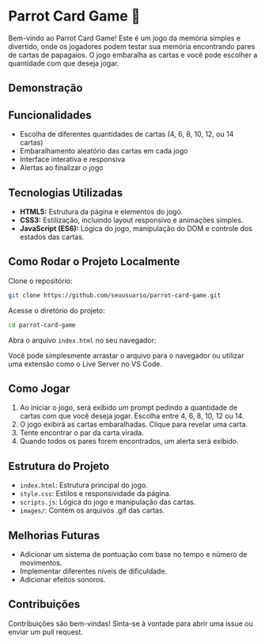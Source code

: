 
# Parrot Card Game 🦜

Bem-vindo ao Parrot Card Game! Este é um jogo da memória simples e divertido, onde os jogadores podem testar sua memória encontrando pares de cartas de papagaios. O jogo embaralha as cartas e você pode escolher a quantidade com que deseja jogar.

## Demonstração

## Funcionalidades
- Escolha de diferentes quantidades de cartas (4, 6, 8, 10, 12, ou 14 cartas)
- Embaralhamento aleatório das cartas em cada jogo
- Interface interativa e responsiva
- Alertas ao finalizar o jogo

## Tecnologias Utilizadas
- **HTML5:** Estrutura da página e elementos do jogo.
- **CSS3:** Estilização, incluindo layout responsivo e animações simples.
- **JavaScript (ES6):** Lógica do jogo, manipulação do DOM e controle dos estados das cartas.

## Como Rodar o Projeto Localmente
Clone o repositório:

```bash
git clone https://github.com/seuusuario/parrot-card-game.git
```

Acesse o diretório do projeto:

```bash
cd parrot-card-game
```

Abra o arquivo `index.html` no seu navegador:

Você pode simplesmente arrastar o arquivo para o navegador ou utilizar uma extensão como o Live Server no VS Code.

## Como Jogar
1. Ao iniciar o jogo, será exibido um prompt pedindo a quantidade de cartas com que você deseja jogar. Escolha entre 4, 6, 8, 10, 12 ou 14.
2. O jogo exibirá as cartas embaralhadas. Clique para revelar uma carta.
3. Tente encontrar o par da carta virada.
4. Quando todos os pares forem encontrados, um alerta será exibido.

## Estrutura do Projeto
- `index.html`: Estrutura principal do jogo.
- `style.css`: Estilos e responsividade da página.
- `scripts.js`: Lógica do jogo e manipulação das cartas.
- `images/`: Contém os arquivos .gif das cartas.

## Melhorias Futuras
- Adicionar um sistema de pontuação com base no tempo e número de movimentos.
- Implementar diferentes níveis de dificuldade.
- Adicionar efeitos sonoros.

## Contribuições
Contribuições são bem-vindas! Sinta-se à vontade para abrir uma issue ou enviar um pull request.

```
